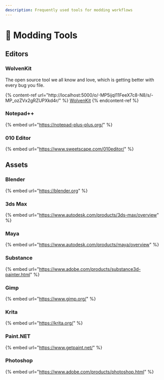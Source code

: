 ```yaml
---
description: Frequently used tools for modding workflows
---
```


# 🧰 Modding Tools

## Editors

### WolvenKit

The open source tool we all know and love, which is getting better with every bug you file.

{% content-ref url="http://localhost:5000/o/-MP5ijqI11FeeX7c8-N8/s/-MP_ozZVx2gRZUPXkd4r/" %}
[WolvenKit](http://localhost:5000/o/-MP5ijqI11FeeX7c8-N8/s/-MP\_ozZVx2gRZUPXkd4r/)
{% endcontent-ref %}

### Notepad++

{% embed url="https://notepad-plus-plus.org/" %}

### 010 Editor

{% embed url="https://www.sweetscape.com/010editor/" %}

## Assets

### Blender

{% embed url="https://blender.org" %}

### 3ds Max

{% embed url="https://www.autodesk.com/products/3ds-max/overview" %}

### Maya

{% embed url="https://www.autodesk.com/products/maya/overview" %}

### Substance

{% embed url="https://www.adobe.com/products/substance3d-painter.html" %}

### Gimp

{% embed url="https://www.gimp.org/" %}

### Krita

{% embed url="https://krita.org/" %}

### Paint.NET

{% embed url="https://www.getpaint.net/" %}

### Photoshop

{% embed url="https://www.adobe.com/products/photoshop.html" %}
